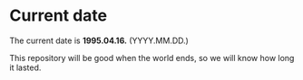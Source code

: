 # Current date

The current date is **1995.04.16.** (YYYY.MM.DD.)

This repository will be good when the world ends, so we will know how long it lasted.